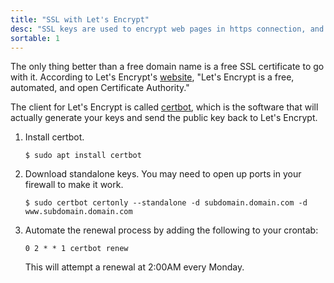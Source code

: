 ```yaml
---
title: "SSL with Let's Encrypt"
desc: "SSL keys are used to encrypt web pages in https connection, and to encrypt email."
sortable: 1
---
```


The only thing better than a free domain name is a free SSL certificate to go with it. According to Let's Encrypt's [website][letsencrypt], "Let's Encrypt is a free, automated, and open Certificate Authority."

The client for Let's Encrypt is called [certbot](https://certbot.eff.org/), which is the software that will actually generate your keys and send the public key back to Let's Encrypt.
1. Install certbot.
	```
	$ sudo apt install certbot
	```
2. Download standalone keys. You may need to open up ports in your firewall to make it work.
	```
	$ sudo certbot certonly --standalone -d subdomain.domain.com -d www.subdomain.domain.com
	```
3. Automate the renewal process by adding the following to your crontab:
	```
	0 2 * * 1 certbot renew
	```
	This will attempt a renewal at 2:00AM every Monday.

[letsencrypt]: https://letsencrypt.org/
